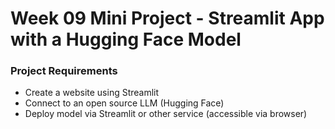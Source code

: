 # Week 09 Mini Project - Streamlit App with a Hugging Face Model

### Project Requirements

-   Create a website using Streamlit
-   Connect to an open source LLM (Hugging Face)
-   Deploy model via Streamlit or other service (accessible via browser)
